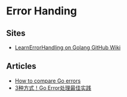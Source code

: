 # Error Handing

## Sites
* [LearnErrorHandling on Golang GitHub Wiki](https://github.com/golang/go/wiki/LearnErrorHandling)

## Articles
* [How to compare Go errors](https://stackoverflow.com/questions/39121172/how-to-compare-go-errors)
* [3种方式！Go Error处理最佳实践](https://mp.weixin.qq.com/s/ibGCUovoDHY2H9aa5jnDfA)
